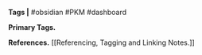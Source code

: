  **Tags |**   #obsidian #PKM #dashboard

**Primary Tags.**


**References.**
[[Referencing, Tagging and Linking Notes.]]

